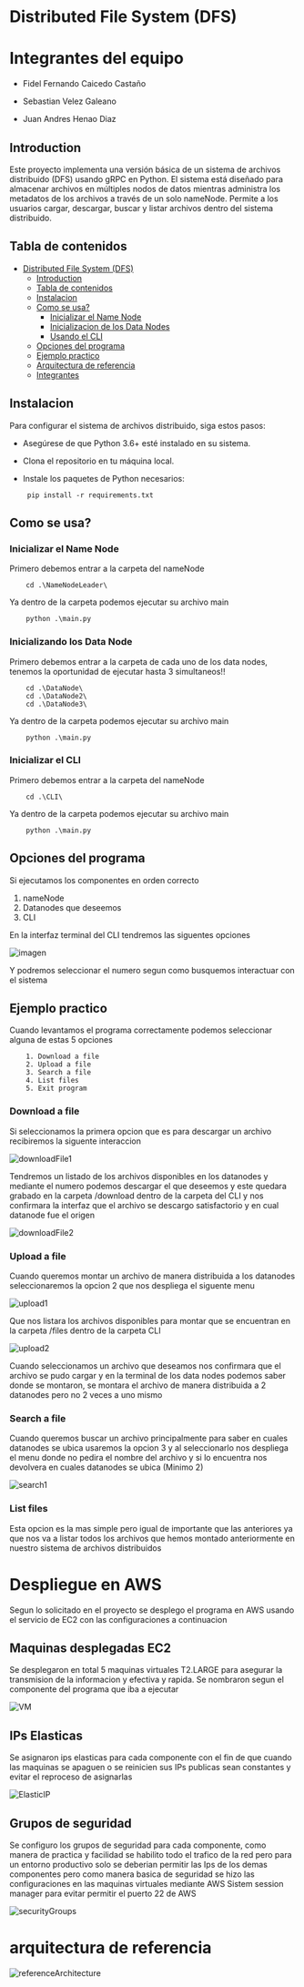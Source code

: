# Distributed File System (DFS)

# Integrantes del equipo

- Fidel Fernando Caicedo Castaño

- Sebastian Velez Galeano 

- Juan Andres Henao Diaz

## Introduction
Este proyecto implementa una versión básica de un sistema de archivos distribuido (DFS) usando gRPC en Python. El sistema está diseñado para almacenar archivos en múltiples nodos de datos mientras administra los metadatos de los archivos a través de un solo nameNode. Permite a los usuarios cargar, descargar, buscar y listar archivos dentro del sistema distribuido.

## Tabla de contenidos
- [Distributed File System (DFS)](#distributed-file-system-dfs)
  - [Introduction](#introduction)
  - [Tabla de contenidos](#table-of-contents)
  - [Instalacion](#installation)
  - [Como se usa?](#usage)
    - [Inicializar el Name Node](#starting-the-name-node)
    - [Inicializacion de los Data Nodes](#starting-data-nodes)
    - [Usando el CLI](#using-the-cli)
  - [Opciones del programa](#features)
  - [Ejemplo practico](#examples)
  - [Arquitectura de referencia](#architecture)
  - [Integrantes](#contributors)
  

## Instalacion
Para configurar el sistema de archivos distribuido, siga estos pasos:

- Asegúrese de que Python 3.6+ esté instalado en su sistema.
- Clona el repositorio en tu máquina local.
-  Instale los paquetes de Python necesarios:
   
        pip install -r requirements.txt


## Como se usa?

### Inicializar el Name Node

Primero debemos entrar a la carpeta del nameNode

        cd .\NameNodeLeader\

Ya dentro de la carpeta podemos ejecutar su archivo main 

        python .\main.py

### Inicializando los Data Node

Primero debemos entrar a la carpeta de cada uno de los data nodes, tenemos la oportunidad de ejecutar hasta 3 simultaneos!!

        cd .\DataNode\ 
        cd .\DataNode2\ 
        cd .\DataNode3\ 

Ya dentro de la carpeta podemos ejecutar su archivo main 

        python .\main.py


### Inicializar el CLI

Primero debemos entrar a la carpeta del nameNode

        cd .\CLI\

Ya dentro de la carpeta podemos ejecutar su archivo main 

        python .\main.py

## Opciones del programa

Si ejecutamos los componentes en orden correcto 

1. nameNode
2. Datanodes que deseemos
3. CLI

En la interfaz terminal del CLI tendremos las siguentes opciones 

![imagen](https://github.com/sebastianvelezg/st0263-P1-DFS/blob/main/assets/imagen-menu-ppal.jpg)

Y podremos seleccionar el numero segun como busquemos interactuar con el sistema 


## Ejemplo practico 

Cuando levantamos el programa correctamente podemos seleccionar alguna de estas 5 opciones 

        1. Download a file
        2. Upload a file
        3. Search a file
        4. List files
        5. Exit program

### Download a file
Si seleccionamos la primera opcion que es para descargar un archivo recibiremos la siguente interaccion

![downloadFile1](https://github.com/sebastianvelezg/st0263-P1-DFS/blob/main/assets/download1.jpg)


Tendremos un listado de los archivos disponibles en los datanodes y mediante el numero podemos descargar el que deseemos y este quedara grabado en la carpeta /download dentro de la carpeta del CLI y nos confirmara la interfaz que el archivo se descargo satisfactorio y en cual datanode fue el origen

![downloadFile2](https://github.com/sebastianvelezg/st0263-P1-DFS/blob/main/assets/download2.jpg)


### Upload a file

Cuando queremos montar un archivo de manera distribuida a los datanodes seleccionaremos la opcion 2 que nos despliega el siguente menu 

![upload1](https://github.com/sebastianvelezg/st0263-P1-DFS/blob/main/assets/upload1.jpg)

Que nos listara los archivos disponibles para montar que se encuentran en la carpeta /files dentro de la carpeta CLI

![upload2](https://github.com/sebastianvelezg/st0263-P1-DFS/blob/main/assets/upload2.jpg)


Cuando seleccionamos un archivo que deseamos nos confirmara que el archivo se pudo cargar y en la terminal de los data nodes podemos saber donde se montaron, se montara el archivo de manera distribuida a 2 datanodes pero no 2 veces a uno mismo 

### Search a file

Cuando queremos buscar un archivo principalmente para saber en cuales datanodes se ubica usaremos la opcion 3 y al seleccionarlo nos despliega el menu donde no pedira el nombre del archivo y si lo encuentra nos devolvera en cuales datanodes se ubica (Minimo 2)

![search1](https://github.com/sebastianvelezg/st0263-P1-DFS/blob/main/assets/search1.jpg)


### List files

Esta opcion es la mas simple pero igual de importante que las anteriores ya que nos va a listar todos los archivos que hemos montado anteriormente en nuestro sistema de archivos distribuidos

# Despliegue en AWS

Segun lo solicitado en el proyecto se desplego el programa en AWS usando el servicio de EC2 con las configuraciones a continuacion 

## Maquinas desplegadas EC2

Se desplegaron en total 5 maquinas virtuales T2.LARGE para asegurar la transmision de la informacion y efectiva y rapida. Se nombraron segun el componente del programa que iba a ejecutar  

![VM](https://github.com/sebastianvelezg/st0263-P1-DFS/blob/main/assets/VM-%20AWS.jpg)


## IPs Elasticas

Se asignaron ips elasticas para cada componente con el fin de que cuando las maquinas se apaguen o se reinicien sus IPs publicas sean constantes y evitar el reproceso de asignarlas 

![ElasticIP](https://github.com/sebastianvelezg/st0263-P1-DFS/blob/main/assets/Ips%20elasticas.jpg)

## Grupos de seguridad 

Se configuro los grupos de seguridad para cada componente, como manera de practica y facilidad se habilito todo el trafico de la red pero para un entorno productivo solo se deberian permitir las Ips de los demas componentes pero como manera basica de seguridad se hizo las configuraciones en las maquinas virtuales mediante AWS Sistem session manager para evitar permitir el puerto 22 de AWS

![securityGroups](https://github.com/sebastianvelezg/st0263-P1-DFS/blob/main/assets/security%20groups.jpg)

# arquitectura de referencia 

![referenceArchitecture](https://github.com/sebastianvelezg/st0263-P1-DFS/blob/main/assets/arquitecturaReferencia.jpg)






        
